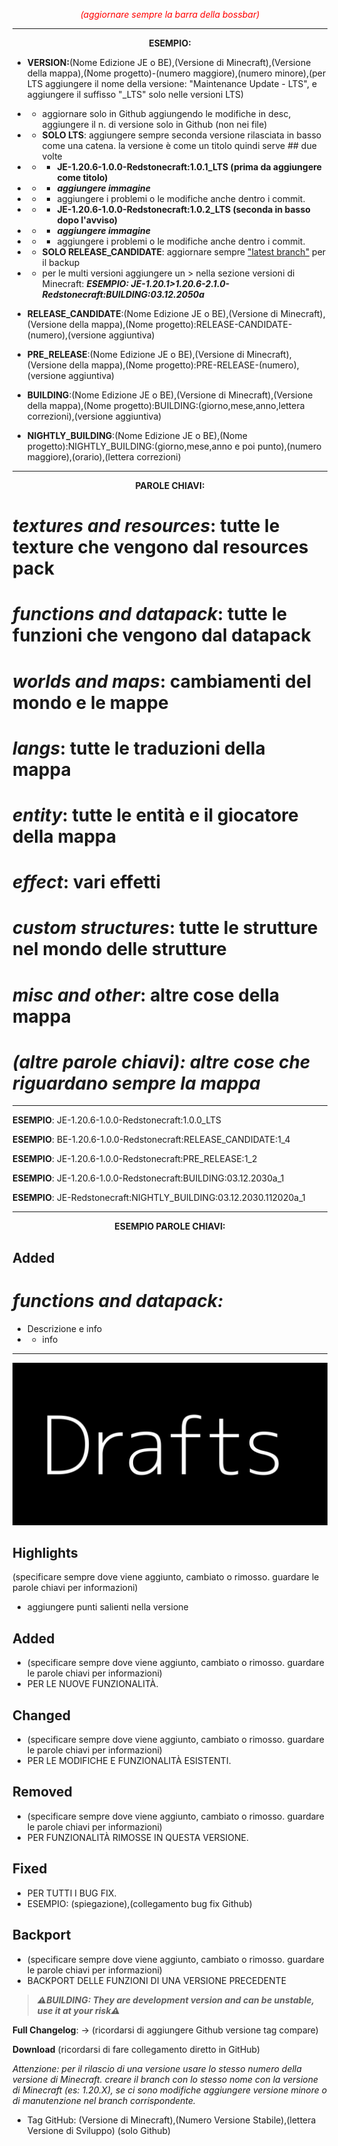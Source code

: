 _<font color="red"><center>(aggiornare sempre la barra della bossbar)</center>_</font>

------------

**<center>ESEMPIO:</center>**


- **VERSION:**(Nome Edizione JE o BE),(Versione di Minecraft),(Versione della mappa),(Nome progetto)-(numero maggiore),(numero minore),(per LTS aggiungere il nome della versione: "Maintenance Update - LTS", e aggiungere il suffisso "_LTS" solo nelle versioni LTS)
- - aggiornare solo in Github aggiungendo le modifiche in desc, aggiungere il n. di versione solo in Github (non nei file)

- - **SOLO LTS**: aggiungere sempre seconda versione rilasciata in basso come una catena. la versione è come un titolo quindi serve ## due volte

- - - **JE-1.20.6-1.0.0-Redstonecraft:1.0.1_LTS (prima da aggiungere come titolo)**

- - - **_aggiungere immagine_**

- - - aggiungere i problemi o le modifiche anche dentro i commit.

- - - **JE-1.20.6-1.0.0-Redstonecraft:1.0.2_LTS (seconda in basso dopo l'avviso)**

- - - **_aggiungere immagine_**
- - - aggiungere i problemi o le modifiche anche dentro i commit.

- - **SOLO RELEASE_CANDIDATE**: aggiornare sempre <ins>"latest branch"</ins> per il backup

- - per le multi versioni aggiungere un > nella sezione versioni di Minecraft: **_ESEMPIO: JE-1.20.1>1.20.6-2.1.0-Redstonecraft:BUILDING:03.12.2050a_**


- **RELEASE_CANDIDATE**:(Nome Edizione JE o BE),(Versione di Minecraft),(Versione della mappa),(Nome progetto):RELEASE-CANDIDATE-(numero),(versione aggiuntiva)


- **PRE_RELEASE**:(Nome Edizione JE o BE),(Versione di Minecraft),(Versione della mappa),(Nome progetto):PRE-RELEASE-(numero),(versione aggiuntiva)


- **BUILDING**:(Nome Edizione JE o BE),(Versione di Minecraft),(Versione della mappa),(Nome progetto):BUILDING:(giorno,mese,anno,lettera correzioni),(versione aggiuntiva)


- **NIGHTLY_BUILDING**:(Nome Edizione JE o BE),(Nome progetto):NIGHTLY_BUILDING:(giorno,mese,anno e poi punto),(numero maggiore),(orario),(lettera correzioni)


---------

**<center>PAROLE CHIAVI:</center>**

# _textures and resources_: tutte le texture che vengono dal resources pack

# _functions and datapack_: tutte le funzioni che vengono dal datapack

# _worlds and maps_: cambiamenti del mondo e le mappe

# _langs_: tutte le traduzioni della mappa

# _entity_: tutte le entità e il giocatore della mappa

# _effect_: vari effetti

# _custom structures_: tutte le strutture nel mondo delle strutture

# _misc and other_: altre cose della mappa

# _**(altre parole chiavi): altre cose che riguardano sempre la mappa**_

----------

**ESEMPIO**: JE-1.20.6-1.0.0-Redstonecraft:1.0.0_LTS

**ESEMPIO**: BE-1.20.6-1.0.0-Redstonecraft:RELEASE_CANDIDATE:1_4

**ESEMPIO**: JE-1.20.6-1.0.0-Redstonecraft:PRE_RELEASE:1_2

**ESEMPIO**: JE-1.20.6-1.0.0-Redstonecraft:BUILDING:03.12.2030a_1

**ESEMPIO**: JE-Redstonecraft:NIGHTLY_BUILDING:03.12.2030.112020a_1

-----------

**<center>ESEMPIO PAROLE CHIAVI:</center>**

## Added

# _functions and datapack:_

- Descrizione e info
- - info

-----------

**![Mettere Immagine Versione dentro la cartella](images/drafts/draft.png)**


## Highlights

(specificare sempre dove viene aggiunto, cambiato o rimosso. guardare le parole chiavi per informazioni)
- aggiungere punti salienti nella versione


## Added

- (specificare sempre dove viene aggiunto, cambiato o rimosso. guardare le parole chiavi per informazioni)
- PER LE NUOVE FUNZIONALITÀ.


## Changed


- (specificare sempre dove viene aggiunto, cambiato o rimosso. guardare le parole chiavi per informazioni)
- PER LE MODIFICHE E FUNZIONALITÀ ESISTENTI.


## Removed


- (specificare sempre dove viene aggiunto, cambiato o rimosso. guardare le parole chiavi per informazioni)
- PER FUNZIONALITÀ RIMOSSE IN QUESTA VERSIONE.


## Fixed


- PER TUTTI I BUG FIX.
- ESEMPIO: (spiegazione),(collegamento bug fix Github)


## Backport


- (specificare sempre dove viene aggiunto, cambiato o rimosso. guardare le parole chiavi per informazioni)
- BACKPORT DELLE FUNZIONI DI UNA VERSIONE PRECEDENTE


> _**⚠️BUILDING: They are development version and can be unstable, use it at your risk⚠️**_

**Full Changelog**: -> (ricordarsi di aggiungere Github versione tag compare)

**Download** (ricordarsi di fare collegamento diretto in GitHub)

_Attenzione: per il rilascio di una versione usare lo stesso numero della versione di Minecraft. creare il branch con lo stesso nome con la versione di Minecraft (es: 1.20.X), se ci sono modifiche aggiungere versione minore o di manutenzione nel branch corrispondente._

- Tag GitHub: (Versione di Minecraft),(Numero Versione Stabile),(lettera Versione di Sviluppo) (solo Github)